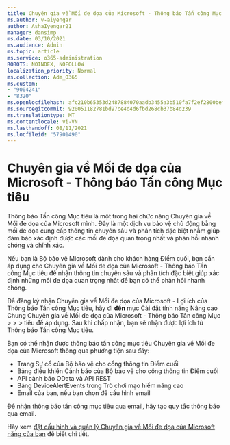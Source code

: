 ```yaml
---
title: Chuyên gia về Mối đe dọa của Microsoft - Thông báo Tấn công Mục tiêu
ms.author: v-aiyengar
author: AshaIyengar21
manager: dansimp
ms.date: 03/10/2021
ms.audience: Admin
ms.topic: article
ms.service: o365-administration
ROBOTS: NOINDEX, NOFOLLOW
localization_priority: Normal
ms.collection: Adm_O365
ms.custom:
- "9004241"
- "8320"
ms.openlocfilehash: afc210b65353d2487884070aadb3455a3b510fa7f2ef2800bef31cb77a5f1751
ms.sourcegitcommit: 920051182781bd97ce4d4d6fbd268cb37b84d239
ms.translationtype: MT
ms.contentlocale: vi-VN
ms.lasthandoff: 08/11/2021
ms.locfileid: "57901490"
---
```

# <a name="microsoft-threat-experts---targeted-attack-notification"></a>Chuyên gia về Mối đe dọa của Microsoft - Thông báo Tấn công Mục tiêu

Thông báo Tấn công Mục tiêu là một trong hai chức năng Chuyên gia về Mối đe dọa của Microsoft mình. Đây là một dịch vụ bảo vệ chủ động bằng mối đe dọa cung cấp thông tin chuyên sâu và phân tích đặc biệt nhằm giúp đảm bảo xác định được các mối đe dọa quan trọng nhất và phản hồi nhanh chóng và chính xác.

Nếu bạn là Bộ bảo vệ Microsoft dành cho khách hàng Điểm cuối, bạn cần áp dụng cho Chuyên gia về Mối đe dọa của Microsoft - Thông báo Tấn công Mục tiêu để nhận thông tin chuyên sâu và phân tích đặc biệt giúp xác định những mối đe dọa quan trọng nhất để bạn có thể phản hồi nhanh chóng.

Để đăng ký nhận Chuyên gia về Mối đe dọa của Microsoft - Lợi ích của Thông báo Tấn công Mục tiêu, hãy đi **đến** mục Cài đặt tính năng Nâng cao Chung Chuyên gia về Mối đe dọa của Microsoft - Thông báo Tấn công Mục  >    >    >   tiêu để áp dụng. Sau khi chấp nhận, bạn sẽ nhận được lợi ích từ Thông báo Tấn công Mục tiêu.

Bạn có thể nhận được thông báo tấn công mục tiêu Chuyên gia về Mối đe dọa của Microsoft thông qua phương tiện sau đây:

- Trang Sự cố của Bộ bảo vệ cho cổng thông tin Điểm cuối
- Bảng điều khiển Cảnh báo của Bộ bảo vệ cho cổng thông tin Điểm cuối
- API cảnh báo OData và API REST
- Bảng DeviceAlertEvents trong Trò chơi mạo hiểm nâng cao
- Email của bạn, nếu bạn chọn để cấu hình email

Để nhận thông báo tấn công mục tiêu qua email, hãy tạo quy tắc thông báo qua email. 

Hãy xem [đặt cấu hình và quản lý Chuyên gia về Mối đe dọa của Microsoft năng của bạn](https://docs.microsoft.com/windows/security/threat-protection/microsoft-defender-atp/configure-microsoft-threat-experts) để biết chi tiết.
